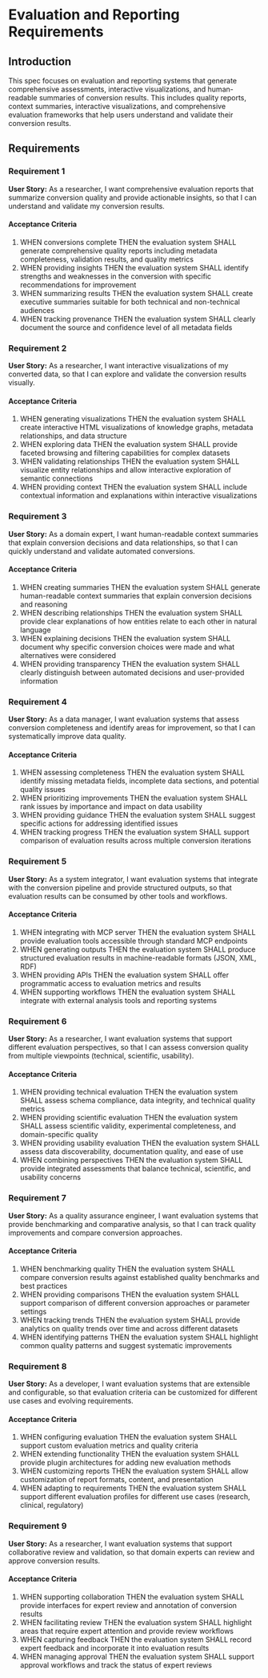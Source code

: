 # Evaluation and Reporting Requirements

## Introduction

This spec focuses on evaluation and reporting systems that generate comprehensive assessments, interactive visualizations, and human-readable summaries of conversion results. This includes quality reports, context summaries, interactive visualizations, and comprehensive evaluation frameworks that help users understand and validate their conversion results.

## Requirements

### Requirement 1

**User Story:** As a researcher, I want comprehensive evaluation reports that summarize conversion quality and provide actionable insights, so that I can understand and validate my conversion results.

#### Acceptance Criteria

1. WHEN conversions complete THEN the evaluation system SHALL generate comprehensive quality reports including metadata completeness, validation results, and quality metrics
2. WHEN providing insights THEN the evaluation system SHALL identify strengths and weaknesses in the conversion with specific recommendations for improvement
3. WHEN summarizing results THEN the evaluation system SHALL create executive summaries suitable for both technical and non-technical audiences
4. WHEN tracking provenance THEN the evaluation system SHALL clearly document the source and confidence level of all metadata fields

### Requirement 2

**User Story:** As a researcher, I want interactive visualizations of my converted data, so that I can explore and validate the conversion results visually.

#### Acceptance Criteria

1. WHEN generating visualizations THEN the evaluation system SHALL create interactive HTML visualizations of knowledge graphs, metadata relationships, and data structure
2. WHEN exploring data THEN the evaluation system SHALL provide faceted browsing and filtering capabilities for complex datasets
3. WHEN validating relationships THEN the evaluation system SHALL visualize entity relationships and allow interactive exploration of semantic connections
4. WHEN providing context THEN the evaluation system SHALL include contextual information and explanations within interactive visualizations

### Requirement 3

**User Story:** As a domain expert, I want human-readable context summaries that explain conversion decisions and data relationships, so that I can quickly understand and validate automated conversions.

#### Acceptance Criteria

1. WHEN creating summaries THEN the evaluation system SHALL generate human-readable context summaries that explain conversion decisions and reasoning
2. WHEN describing relationships THEN the evaluation system SHALL provide clear explanations of how entities relate to each other in natural language
3. WHEN explaining decisions THEN the evaluation system SHALL document why specific conversion choices were made and what alternatives were considered
4. WHEN providing transparency THEN the evaluation system SHALL clearly distinguish between automated decisions and user-provided information

### Requirement 4

**User Story:** As a data manager, I want evaluation systems that assess conversion completeness and identify areas for improvement, so that I can systematically improve data quality.

#### Acceptance Criteria

1. WHEN assessing completeness THEN the evaluation system SHALL identify missing metadata fields, incomplete data sections, and potential quality issues
2. WHEN prioritizing improvements THEN the evaluation system SHALL rank issues by importance and impact on data usability
3. WHEN providing guidance THEN the evaluation system SHALL suggest specific actions for addressing identified issues
4. WHEN tracking progress THEN the evaluation system SHALL support comparison of evaluation results across multiple conversion iterations

### Requirement 5

**User Story:** As a system integrator, I want evaluation systems that integrate with the conversion pipeline and provide structured outputs, so that evaluation results can be consumed by other tools and workflows.

#### Acceptance Criteria

1. WHEN integrating with MCP server THEN the evaluation system SHALL provide evaluation tools accessible through standard MCP endpoints
2. WHEN generating outputs THEN the evaluation system SHALL produce structured evaluation results in machine-readable formats (JSON, XML, RDF)
3. WHEN providing APIs THEN the evaluation system SHALL offer programmatic access to evaluation metrics and results
4. WHEN supporting workflows THEN the evaluation system SHALL integrate with external analysis tools and reporting systems

### Requirement 6

**User Story:** As a researcher, I want evaluation systems that support different evaluation perspectives, so that I can assess conversion quality from multiple viewpoints (technical, scientific, usability).

#### Acceptance Criteria

1. WHEN providing technical evaluation THEN the evaluation system SHALL assess schema compliance, data integrity, and technical quality metrics
2. WHEN providing scientific evaluation THEN the evaluation system SHALL assess scientific validity, experimental completeness, and domain-specific quality
3. WHEN providing usability evaluation THEN the evaluation system SHALL assess data discoverability, documentation quality, and ease of use
4. WHEN combining perspectives THEN the evaluation system SHALL provide integrated assessments that balance technical, scientific, and usability concerns

### Requirement 7

**User Story:** As a quality assurance engineer, I want evaluation systems that provide benchmarking and comparative analysis, so that I can track quality improvements and compare conversion approaches.

#### Acceptance Criteria

1. WHEN benchmarking quality THEN the evaluation system SHALL compare conversion results against established quality benchmarks and best practices
2. WHEN providing comparisons THEN the evaluation system SHALL support comparison of different conversion approaches or parameter settings
3. WHEN tracking trends THEN the evaluation system SHALL provide analytics on quality trends over time and across different datasets
4. WHEN identifying patterns THEN the evaluation system SHALL highlight common quality patterns and suggest systematic improvements

### Requirement 8

**User Story:** As a developer, I want evaluation systems that are extensible and configurable, so that evaluation criteria can be customized for different use cases and evolving requirements.

#### Acceptance Criteria

1. WHEN configuring evaluation THEN the evaluation system SHALL support custom evaluation metrics and quality criteria
2. WHEN extending functionality THEN the evaluation system SHALL provide plugin architectures for adding new evaluation methods
3. WHEN customizing reports THEN the evaluation system SHALL allow customization of report formats, content, and presentation
4. WHEN adapting to requirements THEN the evaluation system SHALL support different evaluation profiles for different use cases (research, clinical, regulatory)

### Requirement 9

**User Story:** As a researcher, I want evaluation systems that support collaborative review and validation, so that domain experts can review and approve conversion results.

#### Acceptance Criteria

1. WHEN supporting collaboration THEN the evaluation system SHALL provide interfaces for expert review and annotation of conversion results
2. WHEN facilitating review THEN the evaluation system SHALL highlight areas that require expert attention and provide review workflows
3. WHEN capturing feedback THEN the evaluation system SHALL record expert feedback and incorporate it into evaluation results
4. WHEN managing approval THEN the evaluation system SHALL support approval workflows and track the status of expert reviews